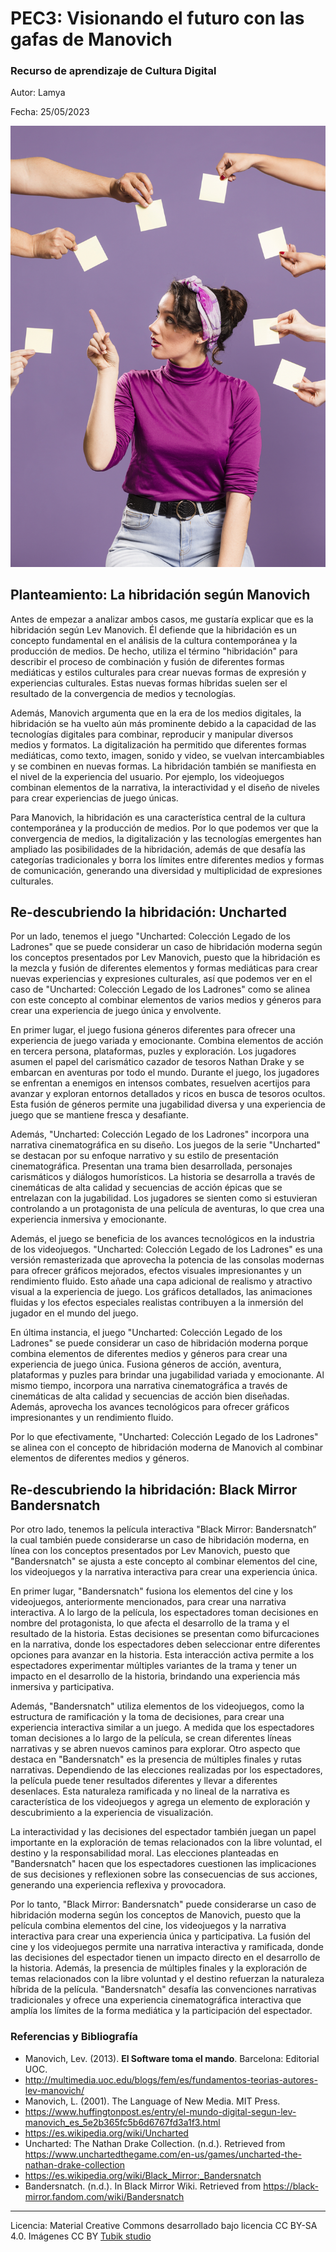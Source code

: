 # PEC3: Visionando el futuro con las gafas de Manovich 

### Recurso de aprendizaje de Cultura Digital 


Autor: Lamya


Fecha: 25/05/2023

![Cultura Digital](foto1.jpg) 



## Planteamiento: La hibridación según Manovich
Antes de empezar a analizar ambos casos, me gustaría explicar que es la hibridación según Lev Manovich. Él defiende que la hibridación es un concepto fundamental en el análisis de la cultura contemporánea y la producción de medios. De hecho, utiliza el término "hibridación" para describir el proceso de combinación y fusión de diferentes formas mediáticas y estilos culturales para crear nuevas formas de expresión y experiencias culturales. Estas nuevas formas híbridas suelen ser el resultado de la convergencia de medios y tecnologías.

Además, Manovich argumenta que en la era de los medios digitales, la hibridación se ha vuelto aún más prominente debido a la capacidad de las tecnologías digitales para combinar, reproducir y manipular diversos medios y formatos. La digitalización ha permitido que diferentes formas mediáticas, como texto, imagen, sonido y video, se vuelvan intercambiables y se combinen en nuevas formas. La hibridación también se manifiesta en el nivel de la experiencia del usuario. Por ejemplo, los videojuegos combinan elementos de la narrativa, la interactividad y el diseño de niveles para crear experiencias de juego únicas.

Para Manovich, la hibridación es una característica central de la cultura contemporánea y la producción de medios. Por lo que podemos ver que la convergencia de medios, la digitalización y las tecnologías emergentes han ampliado las posibilidades de la hibridación, además de que desafía las categorías tradicionales y borra los límites entre diferentes medios y formas de comunicación, generando una diversidad y multiplicidad de expresiones culturales.


## Re-descubriendo la hibridación: Uncharted

Por un lado, tenemos el juego "Uncharted: Colección Legado de los Ladrones" que se puede considerar un caso de hibridación moderna según los conceptos presentados por Lev Manovich, puesto que la hibridación es la mezcla y fusión de diferentes elementos y formas mediáticas para crear nuevas experiencias y expresiones culturales, así que podemos ver en el caso de "Uncharted: Colección Legado de los Ladrones" como se alinea con este concepto al combinar elementos de varios medios y géneros para crear una experiencia de juego única y envolvente.

En primer lugar, el juego fusiona géneros diferentes para ofrecer una experiencia de juego variada y emocionante. Combina elementos de acción en tercera persona, plataformas, puzles y exploración. Los jugadores asumen el papel del carismático cazador de tesoros Nathan Drake y se embarcan en aventuras por todo el mundo. Durante el juego, los jugadores se enfrentan a enemigos en intensos combates, resuelven acertijos para avanzar y exploran entornos detallados y ricos en busca de tesoros ocultos. Esta fusión de géneros permite una jugabilidad diversa y una experiencia de juego que se mantiene fresca y desafiante.

Además, "Uncharted: Colección Legado de los Ladrones" incorpora una narrativa cinematográfica en su diseño. Los juegos de la serie "Uncharted" se destacan por su enfoque narrativo y su estilo de presentación cinematográfica. Presentan una trama bien desarrollada, personajes carismáticos y diálogos humorísticos. La historia se desarrolla a través de cinemáticas de alta calidad y secuencias de acción épicas que se entrelazan con la jugabilidad. Los jugadores se sienten como si estuvieran controlando a un protagonista de una película de aventuras, lo que crea una experiencia inmersiva y emocionante.

Además, el juego se beneficia de los avances tecnológicos en la industria de los videojuegos. "Uncharted: Colección Legado de los Ladrones" es una versión remasterizada que aprovecha la potencia de las consolas modernas para ofrecer gráficos mejorados, efectos visuales impresionantes y un rendimiento fluido. Esto añade una capa adicional de realismo y atractivo visual a la experiencia de juego. Los gráficos detallados, las animaciones fluidas y los efectos especiales realistas contribuyen a la inmersión del jugador en el mundo del juego.

En última instancia, el juego "Uncharted: Colección Legado de los Ladrones" se puede considerar un caso de hibridación moderna porque combina elementos de diferentes medios y géneros para crear una experiencia de juego única. Fusiona géneros de acción, aventura, plataformas y puzles para brindar una jugabilidad variada y emocionante. Al mismo tiempo, incorpora una narrativa cinematográfica a través de cinemáticas de alta calidad y secuencias de acción bien diseñadas. Además, aprovecha los avances tecnológicos para ofrecer gráficos impresionantes y un rendimiento fluido.

Por lo que efectivamente, "Uncharted: Colección Legado de los Ladrones" se alinea con el concepto de hibridación moderna de Manovich al combinar elementos de diferentes medios y géneros.


## Re-descubriendo la hibridación: Black Mirror Bandersnatch

Por otro lado, tenemos la película interactiva "Black Mirror: Bandersnatch” la cual también puede considerarse un caso de hibridación moderna, en línea con los conceptos presentados por Lev Manovich, puesto que "Bandersnatch" se ajusta a este concepto al combinar elementos del cine, los videojuegos y la narrativa interactiva para crear una experiencia única.

En primer lugar, "Bandersnatch" fusiona los elementos del cine y los videojuegos, anteriormente mencionados, para crear una narrativa interactiva. A lo largo de la película, los espectadores toman decisiones en nombre del protagonista, lo que afecta el desarrollo de la trama y el resultado de la historia. Estas decisiones se presentan como bifurcaciones en la narrativa, donde los espectadores deben seleccionar entre diferentes opciones para avanzar en la historia. Esta interacción activa permite a los espectadores experimentar múltiples variantes de la trama y tener un impacto en el desarrollo de la historia, brindando una experiencia más inmersiva y participativa.

Además, "Bandersnatch" utiliza elementos de los videojuegos, como la estructura de ramificación y la toma de decisiones, para crear una experiencia interactiva similar a un juego. A medida que los espectadores toman decisiones a lo largo de la película, se crean diferentes líneas narrativas y se abren nuevos caminos para explorar. Otro aspecto que destaca en "Bandersnatch" es la presencia de múltiples finales y rutas narrativas. Dependiendo de las elecciones realizadas por los espectadores, la película puede tener resultados diferentes y llevar a diferentes desenlaces. Esta naturaleza ramificada y no lineal de la narrativa es característica de los videojuegos y agrega un elemento de exploración y descubrimiento a la experiencia de visualización.

La interactividad y las decisiones del espectador también juegan un papel importante en la exploración de temas relacionados con la libre voluntad, el destino y la responsabilidad moral. Las elecciones planteadas en "Bandersnatch" hacen que los espectadores cuestionen las implicaciones de sus decisiones y reflexionen sobre las consecuencias de sus acciones, generando una experiencia reflexiva y provocadora.

Por lo tanto, "Black Mirror: Bandersnatch" puede considerarse un caso de hibridación moderna según los conceptos de Manovich, puesto que la película combina elementos del cine, los videojuegos y la narrativa interactiva para crear una experiencia única y participativa. La fusión del cine y los videojuegos permite una narrativa interactiva y ramificada, donde las decisiones del espectador tienen un impacto directo en el desarrollo de la historia. Además, la presencia de múltiples finales y la exploración de temas relacionados con la libre voluntad y el destino refuerzan la naturaleza híbrida de la película. "Bandersnatch" desafía las convenciones narrativas tradicionales y ofrece una experiencia cinematográfica interactiva que amplía los límites de la forma mediática y la participación del espectador.

### Referencias y Bibliografía

* Manovich, Lev. (2013). **El Software toma el mando**. Barcelona: Editorial UOC. 
* http://multimedia.uoc.edu/blogs/fem/es/fundamentos-teorias-autores-lev-manovich/ 
* Manovich, L. (2001). The Language of New Media. MIT Press.
* https://www.huffingtonpost.es/entry/el-mundo-digital-segun-lev-manovich_es_5e2b365fc5b6d6767fd3a1f3.html
* https://es.wikipedia.org/wiki/Uncharted
* Uncharted: The Nathan Drake Collection. (n.d.). Retrieved from https://www.unchartedthegame.com/en-us/games/uncharted-the-nathan-drake-collection
* https://es.wikipedia.org/wiki/Black_Mirror:_Bandersnatch
* Bandersnatch. (n.d.). In Black Mirror Wiki. Retrieved from https://black-mirror.fandom.com/wiki/Bandersnatch

----

Licencia: Material Creative Commons desarrollado bajo licencia CC BY-SA 4.0. Imágenes CC BY [Tubik studio](https://blog.tubikstudio.com/how-to-create-original-flat-illustrations-designers-tips/) 
